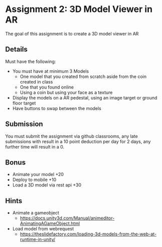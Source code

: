 # Assignment 2: 3D Model Viewer in AR

The goal of this assignment is to create a 3D model viewer in AR

## Details
Must have the following:
- You must have at minimum 3 Models
	- One model that you created from scratch aside from the coin created in class
	- One that you found online
	- Using a coin but using your face as a texture
- Display the models on a AR pedestal, using an image target or ground floor target
- Have buttons to swap between the models

## Submission
You must submit the assignment via github classrooms, any late submissions with result in a 10 point deduction per day for 2 days, any further time will result in a 0.

## Bonus

- Animate your model +20
- Deploy to mobile +10
- Load a 3D model via rest api +30

## Hints
- Animate a gameobject
	- https://docs.unity3d.com/Manual/animeditor-AnimatingAGameObject.html
- Load model from webrequest
	- https://theslidefactory.com/loading-3d-models-from-the-web-at-runtime-in-unity/


